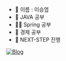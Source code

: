 - 👋 이름 : 이승엽
- 🌱 JAVA 공부
- 👶🏻 Spring 공부
- 🐣 경제 공부
- 🥺 NEXT-STEP 진행
 
<!---
SEUNGBOONG/SEUNGBOONG is a ✨ special ✨ repository because its `README.md` (this file) appears on your GitHub profile.
You can click the Preview link to take a look at your changes.
--->

[![Blog](https://img.shields.io/badge/TistoryBlog-gray?style=flat-square)](https://yeopseung.tistory.com/)
